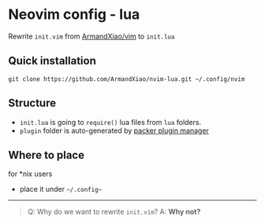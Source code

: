 # Neovim config - lua

Rewrite `init.vim` from [ArmandXiao/vim](https://github.com/ArmandXiao/vim) to `init.lua`

## Quick installation
```
git clone https://github.com/ArmandXiao/nvim-lua.git ~/.config/nvim
```

## Structure
- `init.lua` is going to `require()` lua files from `lua` folders.
- `plugin` folder is auto-generated by [packer plugin manager](https://github.com/wbthomason/packer.nvim)

## Where to place
for \*nix users
- place it under `~/.config~`

---

> Q: Why do we want to rewrite `init.vim`?
> A: **Why not?**

